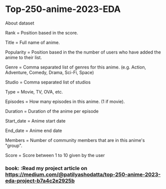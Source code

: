 # Top-250-anime-2023-EDA
About dataset

Rank = Position based in the score.

Title = Full name of anime.

Popularity = Position based in the the number of users who have added the anime to their list.

Genre = Comma separated list of genres for this anime. (e.g. Action, Adventure, Comedy, Drama, Sci-Fi, Space)

Studio = Comma separated list of studios

Type = Movie, TV, OVA, etc.

Episodes = How many episodes in this anime. (1 if movie).

Duration = Duration of the anime per episode

Start_date = Anime start date

End_date = Anime end date

Members = Number of community members that are in this anime's
"group".

Score = Score between 1 to 10 given by the user

### book: :Read my project article on https://medium.com/@patilyashodatta/top-250-anime-2023-eda-project-b7a4c2e2925b
